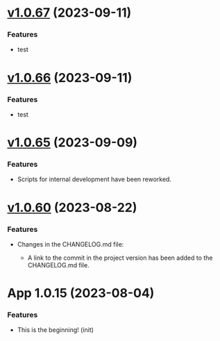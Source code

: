[v1.0.67](https://github.com/Seal-Pavel/cbt_bot/commit/d139ea76ab334bf6a68c099f099ebd6904270e48) (2023-09-11)
===================

### Features

- test


[v1.0.66](https://github.com/Seal-Pavel/cbt_bot/commit/847f40b7ea10982c124534ae05ec774ff1a6bc1f) (2023-09-11)
===================

### Features

- test


[v1.0.65](https://github.com/Seal-Pavel/cbt_bot/commit/efecd7da372f188d1e94222b7da9c4ac9b5d9581) (2023-09-09)
===================

### Features

- Scripts for internal development have been reworked.


[v1.0.60](https://github.com/Seal-Pavel/cbt_bot/commit/cfc8442f738f49a787ae1894d6f1f41c78d03987) (2023-08-22)
===================

### Features

- Changes in the CHANGELOG.md file:

  - A link to the commit in the project version has been added to the CHANGELOG.md file.


# App 1.0.15 (2023-08-04)

### Features

- This is the beginning! (init)
